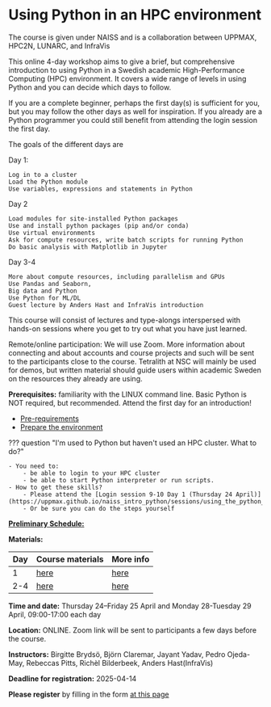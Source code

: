 # Using Python in an HPC environment

The course is given under NAISS and is a collaboration between UPPMAX, HPC2N, LUNARC, and InfraVis

This online 4-day workshop aims to give a brief, but comprehensive introduction to using Python in a Swedish academic High-Performance Computing (HPC) environment. It covers a wide range of levels in using Python and you can decide which days to follow.

If you are a complete beginner, perhaps the first day(s) is sufficient for you, but you may follow the other days as well for inspiration. If you already are a Python programmer you could still benefit from attending the login session the first day.

The goals of the different days are

Day 1:

    Log in to a cluster
    Load the Python module
    Use variables, expressions and statements in Python

Day 2

    Load modules for site-installed Python packages
    Use and install python packages (pip and/or conda)
    Use virtual environments
    Ask for compute resources, write batch scripts for running Python
    Do basic analysis with Matplotlib in Jupyter

Day 3-4

    More about compute resources, including parallelism and GPUs
    Use Pandas and Seaborn,
    Big data and Python
    Use Python for ML/DL
    Guest lecture by Anders Hast and InfraVis introduction

This course will consist of lectures and type-alongs interspersed with hands-on sessions where you get to try out what you have just learned.

Remote/online participation: We will use Zoom. More information about connecting and about accounts and course projects and such will be sent to the participants close to the course. Tetralith at NSC will mainly be used for demos, but written material should guide users within academic Sweden on the resources they already are using.

**Prerequisites:** familiarity with the LINUX command line. Basic Python is NOT required, but recommended. Attend the first day for an introduction!

- [Pre-requirements](https://uppmax.github.io/HPC-python/prereqs.html)
- [Prepare the environment](https://uppmax.github.io/HPC-python/preparations.html)
    
??? question "I'm used to Python but haven't used an HPC cluster. What to do?"

    - You need to:
        - be able to login to your HPC cluster
        - be able to start Python interpreter or run scripts.
    - How to get these skills?
        - Please attend the [Login session 9-10 Day 1 (Thursday 24 April)](https://uppmax.github.io/naiss_intro_python/sessions/using_the_python_interpreter/)
        - Or be sure you can do the steps yourself


[**Preliminary Schedule:**](https://uppmax.github.io/HPC-python/schedule.html)

**Materials:**

Day|Course materials                                    |More info
---|----------------------------------------------------|---------------------------------------------------------
1  |[here](https://uppmax.github.io/naiss_intro_python)|[here](https://uppmax.github.io/naiss_intro_python/faq/)
2-4|[here](https://uppmax.github.io/HPC-python/)        |[here](https://www.hpc2n.umu.se/events/courses/2024/fall/hpc-python)

**Time and date:** Thursday 24–Friday 25 April and Monday 28-Tuesday 29 April, 09:00-17:00 each day

**Location:** ONLINE. Zoom link will be sent to participants a few days before the course.

**Instructors:** Birgitte Brydsö, Björn Claremar, Jayant Yadav, Pedro Ojeda-May, Rebeccas Pitts, Richèl Bilderbeek, Anders Hast(InfraVis)

**Deadline for registration:** 2025-04-14

**Please register** by filling in the form [at this page](https://www.hpc2n.umu.se/events/courses/2025/spring/hpc-python)
